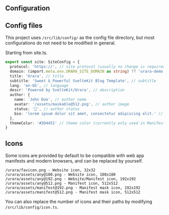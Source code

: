 ## Configuration

## Config files

This project uses `/src/lib/config/` as the config file directory, but most configurations do not need to be modified in general.

Starting from site.ts.

```ts
export const site: SiteConfig = {
  protocol: 'https://', // site protocol (usually no change is required)
  domain: (import.meta.env.URARA_SITE_DOMAIN as string) ?? 'urara-demo.netlify.app', // site domain
  title: 'Urara', // title
  subtitle: 'Sweet & Powerful SvelteKit Blog Template', // subtitle
  lang: 'en-US', // language
  descr: 'Powered by SvelteKit/Urara', // description
  author: {
    name: 'John Doe', // author name
    avatar: '/assets/maskable@512.png', // author image
    status: '🌸', // author status
    bio: 'lorem ipsum dolor sit amet, consectetur adipiscing elit.' // author bio
  },
  themeColor: '#3D4451' // theme color (currently only used in Manifest)
}
```

## Icons

Some icons are provided by default to be compatible with web app manifests and modern browsers, and can be replaced by yourself.

```text
/urara/favicon.png - Website icon, 32x32
/urara/assets/any@180.png - Website icon, 180x180
/urara/assets/any@192.png - Website/Manifest icon, 192x192
/urara/assets/any@512.png - Manifest icon, 512x512
/urara/assets/manifest@192.png - Manifest mask icon, 192x192
/urara/assets/manifest@512.png - Manifest mask icon, 512x512
```

You can also replace the number of icons and their paths by modifying `/src/lib/config/icon.ts`.